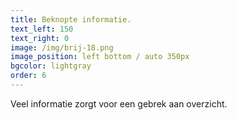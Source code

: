 ```yaml
---
title: Beknopte informatie.
text_left: 150
text_right: 0
image: /img/brij-18.png
image_position: left bottom / auto 350px
bgcolor: lightgray
order: 6
---
```


Veel informatie zorgt voor een gebrek aan overzicht.&nbsp;
